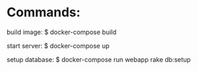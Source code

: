 # Commands:

build image:
$ docker-compose build

start server:
$ docker-compose up

setup database:
$ docker-compose run webapp rake db:setup
